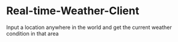 # Real-time-Weather-Client
Input a location anywhere in the world and get the current weather condition in that area
